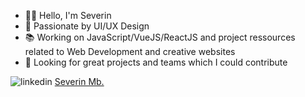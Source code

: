 - 👋🏼 Hello, I'm Severin
- 🎨 Passionate by UI/UX Design
- 📚 Working on JavaScript/VueJS/ReactJS and project ressources related to Web Development and creative websites
- 🚀 Looking for great projects and teams which I could contribute

![linkedin](https://user-images.githubusercontent.com/47704495/231712136-4ef2a112-5d4b-4255-be90-0c77d2249e44.png)
[Severin Mb.](https://www.linkedin.com/in/severinmboukou/)
